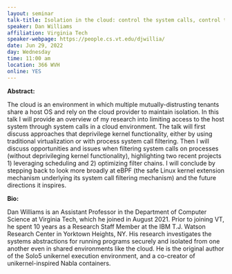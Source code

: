 ```yaml
---
layout: seminar
talk-title: Isolation in the cloud: control the system calls, control the attackers
speaker: Dan Williams
affiliation: Virginia Tech
speaker-webpage: https://people.cs.vt.edu/djwillia/
date: Jun 29, 2022
day: Wednesday
time: 11:00 am 
location: 366 WVH
online: YES
---
```


**Abstract:**

The cloud is an environment in which multiple mutually-distrusting
tenants share a host OS and rely on the cloud provider to maintain
isolation.  In this talk I will provide an overview of my research
into limiting access to the host system through system calls in a
cloud environment.  The talk will first discuss approaches that
deprivilege kernel functionality, either by using traditional
virtualization or with process system call filtering.  Then I will
discuss opportunities and issues when filtering system calls on
processes (without deprivileging kernel functionality), highlighting
two recent projects 1) leveraging scheduling and 2) optimizing filter
chains.  I will conclude by stepping back to look more broadly at eBPF
(the safe Linux kernel extension mechanism underlying its system call
filtering mechanism) and the future directions it inspires.

**Bio:**

Dan Williams is an Assistant Professor in the Department of Computer
Science at Virginia Tech, which he joined in August 2021. Prior to
joining VT, he spent 10 years as a Research Staff Member at the IBM
T.J. Watson Research Center in Yorktown Heights, NY. His research
investigates the systems abstractions for running programs securely
and isolated from one another even in shared environments like the
cloud. He is the original author of the Solo5 unikernel execution
environment, and a co-creator of unikernel-inspired Nabla containers.
